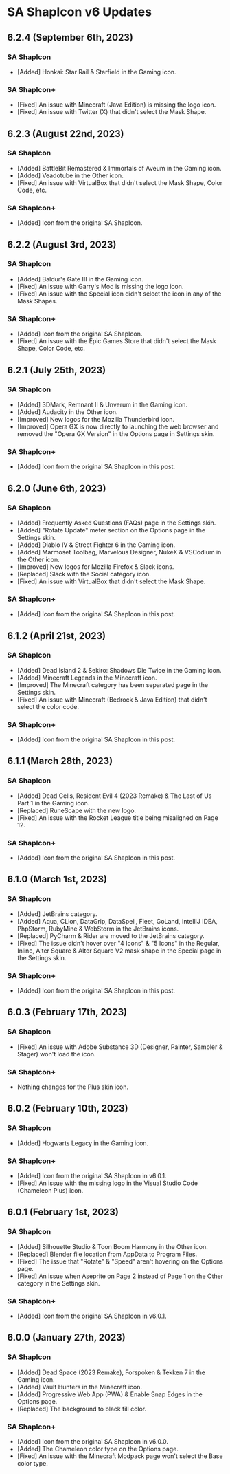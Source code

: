 # SA ShapIcon v6 Updates

## 6.2.4 (September 6th, 2023)
### SA ShapIcon
* [Added] Honkai: Star Rail & Starfield in the Gaming icon.

### SA ShapIcon+
* [Fixed] An issue with Minecraft (Java Edition) is missing the logo icon.
* [Fixed] An issue with Twitter (X) that didn't select the Mask Shape.

## 6.2.3 (August 22nd, 2023)
### SA ShapIcon
* [Added] BattleBit Remastered & Immortals of Aveum in the Gaming icon.
* [Added] Veadotube in the Other icon.
* [Fixed] An issue with VirtualBox that didn't select the Mask Shape, Color Code, etc.

### SA ShapIcon+
* [Added] Icon from the original SA ShapIcon.

## 6.2.2 (August 3rd, 2023)
### SA ShapIcon
* [Added] Baldur's Gate III in the Gaming icon.
* [Fixed] An issue with Garry's Mod is missing the logo icon.
* [Fixed] An issue with the Special icon didn't select the icon in any of the Mask Shapes.

### SA ShapIcon+
* [Added] Icon from the original SA ShapIcon.
* [Fixed] An issue with the Epic Games Store that didn't select the Mask Shape, Color Code, etc.

## 6.2.1 (July 25th, 2023)
### SA ShapIcon
* [Added] 3DMark, Remnant II & Unverum in the Gaming icon.
* [Added] Audacity in the Other icon.
* [Improved] New logos for the Mozilla Thunderbird icon.
* [Improved] Opera GX is now directly to launching the web browser and removed the "Opera GX Version" in the Options page in Settings skin.

### SA ShapIcon+
* [Added] Icon from the original SA ShapIcon in this post.

## 6.2.0 (June 6th, 2023)
### SA ShapIcon
* [Added] Frequently Asked Questions (FAQs) page in the Settings skin.
* [Added] "Rotate Update" meter section on the Options page in the Settings skin.
* [Added] Diablo IV & Street Fighter 6 in the Gaming icon.
* [Added] Marmoset Toolbag, Marvelous Designer, NukeX & VSCodium in the Other icon.
* [Improved] New logos for Mozilla Firefox & Slack icons.
* [Replaced] Slack with the Social category icon.
* [Fixed] An issue with VirtualBox that didn't select the Mask Shape.

### SA ShapIcon+
* [Added] Icon from the original SA ShapIcon in this post.

## 6.1.2 (April 21st, 2023)
### SA ShapIcon
* [Added] Dead Island 2 & Sekiro: Shadows Die Twice in the Gaming icon.
* [Added] Minecraft Legends in the Minecraft icon.
* [Improved] The Minecraft category has been separated page in the Settings skin.
* [Fixed] An issue with Minecraft (Bedrock & Java Edition) that didn't select the color code.

### SA ShapIcon+
* [Added] Icon from the original SA ShapIcon in this post.

## 6.1.1 (March 28th, 2023)
### SA ShapIcon
* [Added] Dead Cells, Resident Evil 4 (2023 Remake) & The Last of Us Part 1 in the Gaming icon.
* [Replaced] RuneScape with the new logo.
* [Fixed] An issue with the Rocket League title being misaligned on Page 12.

### SA ShapIcon+
* [Added] Icon from the original SA ShapIcon in this post.

## 6.1.0 (March 1st, 2023)
### SA ShapIcon
* [Added] JetBrains category.
* [Added] Aqua, CLion, DataGrip, DataSpell, Fleet, GoLand, IntelliJ IDEA, PhpStorm, RubyMine & WebStorm in the JetBrains icons.
* [Replaced] PyCharm & Rider are moved to the JetBrains category.
* [Fixed] The issue didn't hover over "4 Icons" & "5 Icons" in the Regular, Inline, Alter Square & Alter Square V2 mask shape in the Special page in the Settings skin.

### SA ShapIcon+
* [Added] Icon from the original SA ShapIcon in this post.

## 6.0.3 (February 17th, 2023)
### SA ShapIcon
* [Fixed] An issue with Adobe Substance 3D (Designer, Painter, Sampler & Stager) won't load the icon.

### SA ShapIcon+
* Nothing changes for the Plus skin icon.

## 6.0.2 (February 10th, 2023)
### SA ShapIcon
* [Added] Hogwarts Legacy in the Gaming icon.

### SA ShapIcon+
* [Added] Icon from the original SA ShapIcon in v6.0.1.
* [Fixed] An issue with the missing logo in the Visual Studio Code (Chameleon Plus) icon.

## 6.0.1 (February 1st, 2023)
### SA ShapIcon
* [Added] Silhouette Studio & Toon Boom Harmony in the Other icon.
* [Replaced] Blender file location from AppData to Program Files.
* [Fixed] The issue that "Rotate" & "Speed" aren't hovering on the Options page.
* [Fixed] An issue when Aseprite on Page 2 instead of Page 1 on the Other category in the Settings skin.

### SA ShapIcon+
* [Added] Icon from the original SA ShapIcon in v6.0.1.

## 6.0.0 (January 27th, 2023)
### SA ShapIcon
* [Added] Dead Space (2023 Remake), Forspoken & Tekken 7 in the Gaming icon.
* [Added] Vault Hunters in the Minecraft icon.
* [Added] Progressive Web App (PWA) & Enable Snap Edges in the Options page.
* [Replaced] The background to black fill color.

### SA ShapIcon+
* [Added] Icon from the original SA ShapIcon in v6.0.0.
* [Added] The Chameleon color type on the Options page.
* [Fixed] An issue with the Minecraft Modpack page won't select the Base color type.
